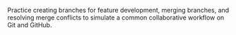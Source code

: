 Practice creating branches for feature development, merging branches, and resolving merge conflicts to simulate a common collaborative workflow on Git and GitHub.